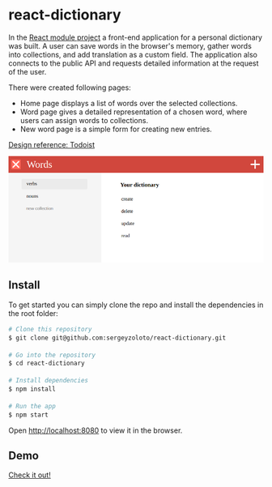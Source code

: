 # react-dictionary

In the [React module project](https://github.com/HackYourFuture/React/tree/master/week4) a front-end application for a personal dictionary was built. A user can save words in the browser's memory, gather words into collections, and add translation as a custom field. The application also connects to the public API and requests detailed information at the request of the user.

There were created following pages:
- Home page displays a list of words over the selected collections.
- Word page gives a detailed representation of a chosen word, where users can assign words to collections.
- New word page is a simple form for creating new entries.

[Design reference: Todoist](https://todoist.com/)

![Screenshot](assets/screenshot.png)

## Install

To get started you can simply clone the repo and install the dependencies in the root folder:

```bash
# Clone this repository
$ git clone git@github.com:sergeyzoloto/react-dictionary.git

# Go into the repository
$ cd react-dictionary

# Install dependencies
$ npm install

# Run the app
$ npm start
```

Open [http://localhost:8080](http://localhost:8080) to view it in the browser.

## Demo

[Check it out!](https://react-dictionary-application.netlify.app/)
